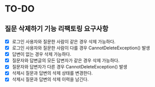 # TO-DO

## 질문 삭제하기 기능 리팩토링 요구사항
- [x] 로그인 사용자와 질문한 사람이 같은 경우 삭제 가능하다.
- [x] 로그인 사용자와 질문한 사람이 다를 경우 CannotDeleteException() 발생
- [x] 답변이 없는 경우 삭제 가능하다.
- [x] 질문자와 답변글의 모든 답변자가 같은 경우 삭제 가능하다.
- [x] 질문자와 답변자가 다른 경우 CannotDeleteException() 발생
- [x] 삭제시 질문과 답변의 삭제 상태를 변경한다.
- [x] 삭제시 질문과 답변의 삭제 이력을 남긴다. 